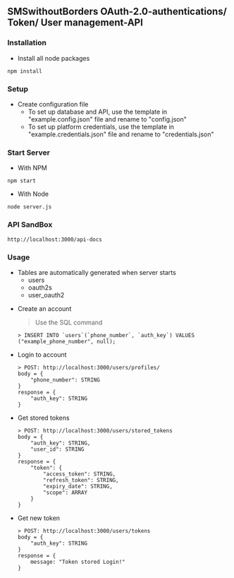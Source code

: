 ## SMSwithoutBorders OAuth-2.0-authentications/ Token/ User management-API

### Installation

* Install all node packages
```
npm install
```

### Setup
* Create configuration file
    * To set up database and API, use the template in "example.config.json" file and rename to "config.json"
    * To set up platform credentials, use the template in "example.credentials.json" file and rename to "credentials.json"
### Start Server
* With NPM
```
npm start
```
* With Node
```
node server.js
```

### API SandBox
```
http://localhost:3000/api-docs
```

### Usage
- Tables are automatically generated when server starts
    * users
    * oauth2s
    * user_oauth2

* Create an account
    > Use the SQL command
    ```
    > INSERT INTO `users`(`phone_number`, `auth_key`) VALUES ("example_phone_number", null);
    ```
* Login to account

    ```
    > POST: http://localhost:3000/users/profiles/
    body = {
        "phone_number": STRING
    }
    response = {
        "auth_key": STRING
    }    
    ```
* Get stored tokens

    ```
    > POST: http://localhost:3000/users/stored_tokens
    body = {
        "auth_key": STRING,
        "user_id": STRING
    }
    response = {
        "token": {
            "access_token": STRING,
            "refresh_token": STRING,
            "expiry_date": STRING,
            "scope": ARRAY
        }
    }
    ```
* Get new token

    ```
    > POST: http://localhost:3000/users/tokens
    body = {
        "auth_key": STRING
    }
    response = {
        message: "Token stored Login!"
    }
    ```